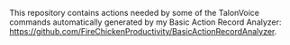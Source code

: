This repository contains actions needed by some of the TalonVoice commands automatically generated by my Basic Action Record Analyzer: https://github.com/FireChickenProductivity/BasicActionRecordAnalyzer. 
